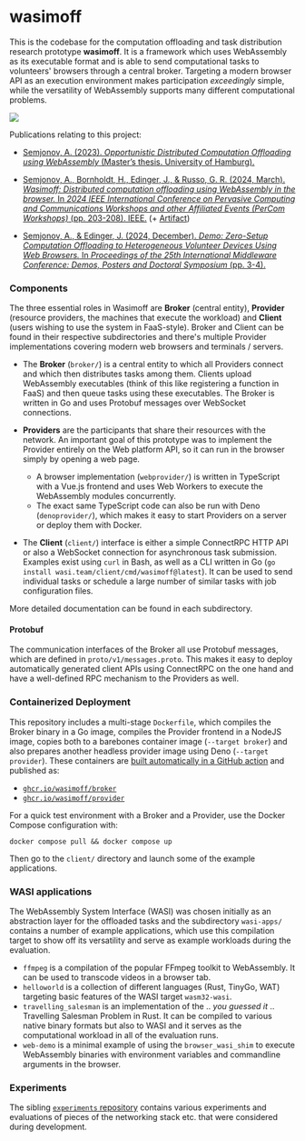 # wasimoff

This is the codebase for the computation offloading and task distribution research prototype **wasimoff**. It is a framework which uses WebAssembly as its executable format and is able to send computational tasks to volunteers' browsers through a central broker. Targeting a modern browser API as an execution environment makes participation *exceedingly* simple, while the versatility of WebAssembly supports many different computational problems.

![](architecture.png)

Publications relating to this project:

* [Semjonov, A. (2023). *Opportunistic Distributed Computation Offloading using WebAssembly* (Master’s thesis. University of Hamburg).](https://edoc.sub.uni-hamburg.de/informatik/volltexte/2024/273/pdf/Anton_Semjonov_Opportunistic_Distributed_Computation_Offloading_using_WebAssembly.pdf)

* [Semjonov, A., Bornholdt, H., Edinger, J., & Russo, G. R. (2024, March). *Wasimoff: Distributed computation offloading using WebAssembly in the browser.* In *2024 IEEE International Conference on Pervasive Computing and Communications Workshops and other Affiliated Events (PerCom Workshops)* (pp. 203-208). IEEE.](https://ieeexplore.ieee.org/abstract/document/10503392/) (+ [Artifact](https://ieeexplore.ieee.org/abstract/document/10502812/))

* [Semjonov, A., & Edinger, J. (2024, December). *Demo: Zero-Setup Computation Offloading to Heterogeneous Volunteer Devices Using Web Browsers.* In *Proceedings of the 25th International Middleware Conference: Demos, Posters and Doctoral Symposium* (pp. 3-4).](https://dl.acm.org/doi/abs/10.1145/3704440.3704776)


### Components

The three essential roles in Wasimoff are **Broker** (central entity), **Provider** (resource providers, the machines that execute the workload) and **Client** (users wishing to use the system in FaaS-style). Broker and Client can be found in their respective subdirectories and there's multiple Provider implementations covering modern web browsers and terminals / servers.

* The **Broker** (`broker/`) is a central entity to which all Providers connect and which then distributes tasks among them. Clients upload WebAssembly executables (think of this like registering a function in FaaS) and then queue tasks using these executables. The Broker is written in Go and uses Protobuf messages over WebSocket connections.

* **Providers** are the participants that share their resources with the network. An important goal of this prototype was to implement the Provider entirely on the Web platform API, so it can run in the browser simply by opening a web page.
  * A browser implementation (`webprovider/`) is written in TypeScript with a Vue.js frontend and uses Web Workers to execute the WebAssembly modules concurrently.
  * The exact same TypeScript code can also be run with Deno (`denoprovider/`), which makes it easy to start Providers on a server or deploy them with Docker.

* The **Client** (`client/`) interface is either a simple ConnectRPC HTTP API or also a WebSocket connection for asynchronous task submission. Examples exist using `curl` in Bash, as well as a CLI written in Go (`go install wasi.team/client/cmd/wasimoff@latest`). It can be used to send individual tasks or schedule a large number of similar tasks with job configuration files.

More detailed documentation can be found in each subdirectory.

#### Protobuf

The communication interfaces of the Broker all use Protobuf messages, which are defined in `proto/v1/messages.proto`. This makes it easy to deploy automatically generated client APIs using ConnectRPC on the one hand and have a well-defined RPC mechanism to the Providers as well.

### Containerized Deployment

This repository includes a multi-stage `Dockerfile`, which compiles the Broker binary in a Go image, compiles the Provider frontend in a NodeJS image, copies both to a barebones container image (`--target broker`) and also prepares another headless provider image using Deno (`--target provider`). These containers are [built automatically in a GitHub action](https://github.com/wasimoff/wasimoff/actions) and published as:

* [`ghcr.io/wasimoff/broker`](https://github.com/wasimoff/wasimoff/pkgs/container/broker)
* [`ghcr.io/wasimoff/provider`](https://github.com/wasimoff/wasimoff/pkgs/container/provider)

For a quick test environment with a Broker and a Provider, use the Docker Compose configuration with:

```
docker compose pull && docker compose up
```

Then go to the `client/` directory and launch some of the example applications.


### WASI applications

The WebAssembly System Interface (WASI) was chosen initially as an abstraction layer for the offloaded tasks and the subdirectory `wasi-apps/` contains a number of example applications, which use this compilation target to show off its versatility and serve as example workloads during the evaluation.

* `ffmpeg` is a compilation of the popular FFmpeg toolkit to WebAssembly. It can be used to transcode videos in a browser tab.
* `helloworld` is a collection of different languages (Rust, TinyGo, WAT) targeting basic features of the WASI target `wasm32-wasi`.
* `travelling_salesman` is an implementation of the .. *you guessed it* .. Travelling Salesman Problem in Rust. It can be compiled to various native binary formats but also to WASI and it serves as the computational workload in all of the evaluation runs.
* `web-demo` is a minimal example of using the `browser_wasi_shim` to execute WebAssembly binaries with environment variables and commandline arguments in the browser.

### Experiments

The sibling [`experiments` repository](https://github.com/wasimoff/experiments) contains various experiments and evaluations of pieces of the networking stack etc. that were considered during development.
